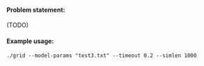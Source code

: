 #### Problem statement:

(TODO)

#### Example usage:

`./grid --model-params "test3.txt" --timeout 0.2 --simlen 1000`

